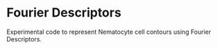# Fourier Descriptors

Experimental code to represent Nematocyte cell contours using Fourier Descriptors.

